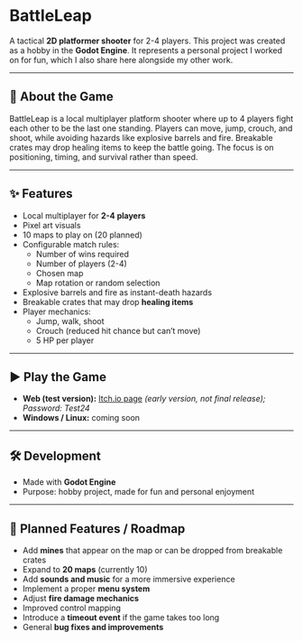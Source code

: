 # BattleLeap

A tactical **2D platformer shooter** for 2-4 players.
This project was created as a hobby in the **Godot Engine**. It represents a personal project I worked on for fun, which I also share here alongside my other work.

---

## 🧩 About the Game
BattleLeap is a local multiplayer platform shooter where up to 4 players fight each other to be the last one standing.
Players can move, jump, crouch, and shoot, while avoiding hazards like explosive barrels and fire. Breakable crates may drop healing items to keep the battle going.
The focus is on positioning, timing, and survival rather than speed.

---

## ✨ Features
- Local multiplayer for **2-4 players**
- Pixel art visuals
- 10 maps to play on (20 planned)
- Configurable match rules:
  - Number of wins required
  - Number of players (2-4)
  - Chosen map
  - Map rotation or random selection
- Explosive barrels and fire as instant-death hazards
- Breakable crates that may drop **healing items**
- Player mechanics:
  - Jump, walk, shoot
  - Crouch (reduced hit chance but can’t move)
  - 5 HP per player

---

## ▶️ Play the Game
- **Web (test version):** [Itch.io page](https://daniel-homan.itch.io/battleleap) *(early version, not final release); Password: Test24*
- **Windows / Linux:** coming soon

---

## 🛠 Development
- Made with **Godot Engine**
- Purpose: hobby project, made for fun and personal enjoyment

---

## 📝 Planned Features / Roadmap
- Add **mines** that appear on the map or can be dropped from breakable crates
- Expand to **20 maps** (currently 10)
- Add **sounds and music** for a more immersive experience
- Implement a proper **menu system**
- Adjust **fire damage mechanics**
- Improved control mapping
- Introduce a **timeout event** if the game takes too long
- General **bug fixes and improvements**
